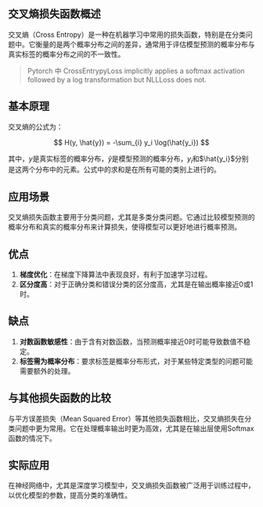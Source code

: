 ## 交叉熵损失函数概述
交叉熵（Cross Entropy）是一种在机器学习中常用的损失函数，特别是在分类问题中。它衡量的是两个概率分布之间的差异，通常用于评估模型预测的概率分布与真实标签的概率分布之间的不一致性。

> Pytorch 中 CrossEntrypyLoss implicitly applies a softmax activation followed by a log transformation but NLLLoss does not.

## 基本原理
交叉熵的公式为：

$$
H(y, \hat{y}) = -\sum_{i} y_i \log(\hat{y_i})
$$

其中，$y$是真实标签的概率分布，$\hat{y}$是模型预测的概率分布，$y_i$和$\hat{y_i}$分别是这两个分布中的元素。公式中的求和是在所有可能的类别上进行的。

## 应用场景
交叉熵损失函数主要用于分类问题，尤其是多类分类问题。它通过比较模型预测的概率分布和真实的概率分布来计算损失，使得模型可以更好地进行概率预测。

## 优点
1. **梯度优化**：在梯度下降算法中表现良好，有利于加速学习过程。
2. **区分度高**：对于正确分类和错误分类的区分度高，尤其是在输出概率接近0或1时。

## 缺点
1. **对数函数敏感性**：由于含有对数函数，当预测概率接近0时可能导致数值不稳定。
2. **标签需为概率分布**：要求标签是概率分布形式，对于某些特定类型的问题可能需要额外的处理。

## 与其他损失函数的比较
与平方误差损失（Mean Squared Error）等其他损失函数相比，交叉熵损失在分类问题中更为常用。它在处理概率输出时更为高效，尤其是在输出层使用Softmax函数的情况下。

## 实际应用
在神经网络中，尤其是深度学习模型中，交叉熵损失函数被广泛用于训练过程中，以优化模型的参数，提高分类的准确性。
